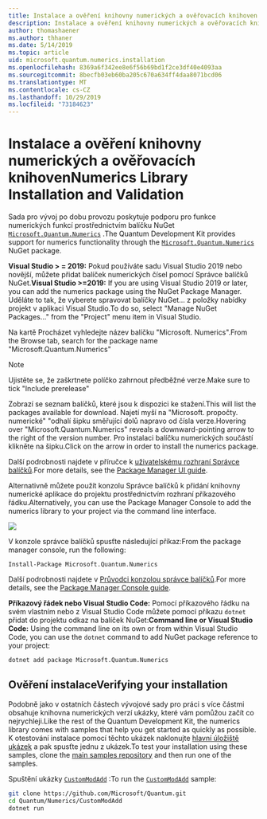 ```yaml
---
title: Instalace a ověření knihovny numerických a ověřovacích knihoven | Microsoft Docs
description: Instalace a ověření knihovny numerických a ověřovacích knihoven
author: thomashaener
ms.author: thhaner
ms.date: 5/14/2019
ms.topic: article
uid: microsoft.quantum.numerics.installation
ms.openlocfilehash: 8369a6f342ee8e6f56b69bd1f2ce3df40e4093aa
ms.sourcegitcommit: 8becfb03eb60ba205c670a634ff4daa8071bcd06
ms.translationtype: MT
ms.contentlocale: cs-CZ
ms.lasthandoff: 10/29/2019
ms.locfileid: "73184623"
---
```

# <a name="numerics-library-installation-and-validation"></a><span data-ttu-id="cb1cb-103">Instalace a ověření knihovny numerických a ověřovacích knihoven</span><span class="sxs-lookup"><span data-stu-id="cb1cb-103">Numerics Library Installation and Validation</span></span>

<span data-ttu-id="cb1cb-104">Sada pro vývoj po dobu provozu poskytuje podporu pro funkce numerických funkcí prostřednictvím balíčku NuGet [`Microsoft.Quantum.Numerics`](https://www.nuget.org/packages/Microsoft.Quantum.Numerics) .</span><span class="sxs-lookup"><span data-stu-id="cb1cb-104">The Quantum Development Kit provides support for numerics functionality through the [`Microsoft.Quantum.Numerics`](https://www.nuget.org/packages/Microsoft.Quantum.Numerics) NuGet package.</span></span>

<span data-ttu-id="cb1cb-105">**Visual Studio > = 2019:** Pokud používáte sadu Visual Studio 2019 nebo novější, můžete přidat balíček numerických čísel pomocí Správce balíčků NuGet.</span><span class="sxs-lookup"><span data-stu-id="cb1cb-105">**Visual Studio >=2019:** If you are using Visual Studio 2019 or later, you can add the numerics package using the NuGet Package Manager.</span></span>
<span data-ttu-id="cb1cb-106">Uděláte to tak, že vyberete spravovat balíčky NuGet... z položky nabídky projekt v aplikaci Visual Studio.</span><span class="sxs-lookup"><span data-stu-id="cb1cb-106">To do so, select "Manage NuGet Packages..." from the "Project" menu item in Visual Studio.</span></span>

<span data-ttu-id="cb1cb-107">Na kartě Procházet vyhledejte název balíčku "Microsoft. Numerics".</span><span class="sxs-lookup"><span data-stu-id="cb1cb-107">From the Browse tab, search for the package name "Microsoft.Quantum.Numerics"</span></span>

> [!NOTE]
> <span data-ttu-id="cb1cb-108">Ujistěte se, že zaškrtnete políčko zahrnout předběžné verze.</span><span class="sxs-lookup"><span data-stu-id="cb1cb-108">Make sure to tick "Include prerelease"</span></span>

<span data-ttu-id="cb1cb-109">Zobrazí se seznam balíčků, které jsou k dispozici ke stažení.</span><span class="sxs-lookup"><span data-stu-id="cb1cb-109">This will list the packages available for download.</span></span>
<span data-ttu-id="cb1cb-110">Najetí myší na "Microsoft. propočty. numerické" "odhalí šipku směřující dolů napravo od čísla verze.</span><span class="sxs-lookup"><span data-stu-id="cb1cb-110">Hovering over "Microsoft.Quantum.Numerics" reveals a downward-pointing arrow to the right of the version number.</span></span>
<span data-ttu-id="cb1cb-111">Pro instalaci balíčku numerických součástí klikněte na šipku.</span><span class="sxs-lookup"><span data-stu-id="cb1cb-111">Click on the arrow in order to install the numerics package.</span></span>

<span data-ttu-id="cb1cb-112">Další podrobnosti najdete v příručce k [uživatelskému rozhraní Správce balíčků](https://docs.microsoft.com/nuget/tools/package-manager-ui).</span><span class="sxs-lookup"><span data-stu-id="cb1cb-112">For more details, see the [Package Manager UI guide](https://docs.microsoft.com/nuget/tools/package-manager-ui).</span></span>

<span data-ttu-id="cb1cb-113">Alternativně můžete použít konzolu Správce balíčků k přidání knihovny numerické aplikace do projektu prostřednictvím rozhraní příkazového řádku.</span><span class="sxs-lookup"><span data-stu-id="cb1cb-113">Alternatively, you can use the Package Manager Console to add the numerics library to your project via the command line interface.</span></span>

![](~/media/vs2017-nuget-console-menu.png)

<span data-ttu-id="cb1cb-114">V konzole správce balíčků spusťte následující příkaz:</span><span class="sxs-lookup"><span data-stu-id="cb1cb-114">From the package manager console, run the following:</span></span>

```
Install-Package Microsoft.Quantum.Numerics
```

<span data-ttu-id="cb1cb-115">Další podrobnosti najdete v [Průvodci konzolou správce balíčků](https://docs.microsoft.com/nuget/tools/package-manager-console).</span><span class="sxs-lookup"><span data-stu-id="cb1cb-115">For more details, see the [Package Manager Console guide](https://docs.microsoft.com/nuget/tools/package-manager-console).</span></span>

<span data-ttu-id="cb1cb-116">**Příkazový řádek nebo Visual Studio Code:** Pomocí příkazového řádku na svém vlastním nebo z Visual Studio Code můžete pomocí příkazu `dotnet` přidat do projektu odkaz na balíček NuGet:</span><span class="sxs-lookup"><span data-stu-id="cb1cb-116">**Command line or Visual Studio Code:** Using the command line on its own or from within Visual Studio Code, you can use the `dotnet` command to add NuGet package reference to your project:</span></span>

```bash
dotnet add package Microsoft.Quantum.Numerics
```


## <a name="verifying-your-installation"></a><span data-ttu-id="cb1cb-117">Ověření instalace</span><span class="sxs-lookup"><span data-stu-id="cb1cb-117">Verifying your installation</span></span>

<span data-ttu-id="cb1cb-118">Podobně jako v ostatních částech vývojové sady pro práci s více částmi obsahuje knihovna numerických verzí ukázky, které vám pomůžou začít co nejrychleji.</span><span class="sxs-lookup"><span data-stu-id="cb1cb-118">Like the rest of the Quantum Development Kit, the numerics library comes with samples that help you get started as quickly as possible.</span></span>
<span data-ttu-id="cb1cb-119">K otestování instalace pomocí těchto ukázek naklonujte [hlavní úložiště ukázek](https://github.com/Microsoft/Quantum) a pak spusťte jednu z ukázek.</span><span class="sxs-lookup"><span data-stu-id="cb1cb-119">To test your installation using these samples, clone the [main samples repository](https://github.com/Microsoft/Quantum) and then run one of the samples.</span></span>

<span data-ttu-id="cb1cb-120">Spuštění ukázky [`CustomModAdd`](https://github.com/microsoft/Quantum/tree/master/Numerics/CustomModAdd) :</span><span class="sxs-lookup"><span data-stu-id="cb1cb-120">To run the [`CustomModAdd`](https://github.com/microsoft/Quantum/tree/master/Numerics/CustomModAdd) sample:</span></span>

```bash
git clone https://github.com/Microsoft/Quantum.git
cd Quantum/Numerics/CustomModAdd
dotnet run
```